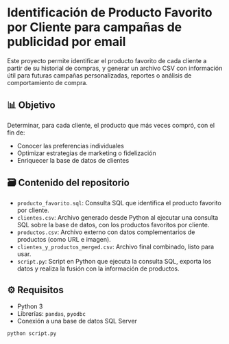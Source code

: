 # Identificación de Producto Favorito por Cliente para campañas de publicidad por email
Este proyecto permite identificar el producto favorito de cada cliente a partir de su historial de compras, y generar un archivo CSV con información útil para futuras campañas personalizadas, reportes o análisis de comportamiento de compra.

## 📊 Objetivo
Determinar, para cada cliente, el producto que más veces compró, con el fin de:
- Conocer las preferencias individuales
- Optimizar estrategias de marketing o fidelización
- Enriquecer la base de datos de clientes

## 🗃️ Contenido del repositorio
- `producto_favorito.sql`: Consulta SQL que identifica el producto favorito por cliente.
- `clientes.csv`: Archivo generado desde Python al ejecutar una consulta SQL sobre la base de datos, con los productos favoritos por cliente.
- `productos.csv`: Archivo externo con datos complementarios de productos (como URL e imagen).
- `clientes_y_productos_merged.csv`: Archivo final combinado, listo para usar.
- `script.py`: Script en Python que ejecuta la consulta SQL, exporta los datos y realiza la fusión con la información de productos.

## ⚙️ Requisitos
- Python 3
- Librerías: `pandas`, `pyodbc`
- Conexión a una base de datos SQL Server

```bash
python script.py
